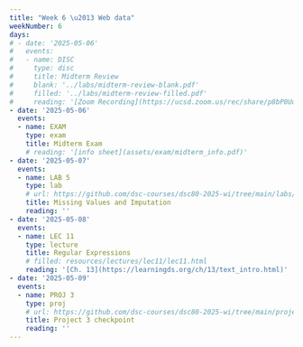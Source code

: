 ```yaml
---
title: "Week 6 \u2013 Web data"
weekNumber: 6
days:
# - date: '2025-05-06'
#   events:
#   - name: DISC
#     type: disc
#     title: Midterm Review
#     blank: '../labs/midterm-review-blank.pdf'
#     filled: '../labs/midterm-review-filled.pdf'
#     reading: '[Zoom Recording](https://ucsd.zoom.us/rec/share/p8bP0UdT2IENiwsokVHSMHOUMbAnzFm8DksULUWk_SV-_YDpwLAGdhd5CtCJsce6.bms0HAMUhydEraMG)'
- date: '2025-05-06'
  events:
  - name: EXAM
    type: exam
    title: Midterm Exam
    # reading: '[info sheet](assets/exam/midterm_info.pdf)'
- date: '2025-05-07'
  events:
  - name: LAB 5
    type: lab
    # url: https://github.com/dsc-courses/dsc80-2025-wi/tree/main/labs/lab05
    title: Missing Values and Imputation
    reading: ''
- date: '2025-05-08'
  events:
  - name: LEC 11
    type: lecture
    title: Regular Expressions
    # filled: resources/lectures/lec11/lec11.html
    reading: '[Ch. 13](https://learningds.org/ch/13/text_intro.html)'
- date: '2025-05-09'
  events:
  - name: PROJ 3
    type: proj
    # url: https://github.com/dsc-courses/dsc80-2025-wi/tree/main/projects/project03
    title: Project 3 checkpoint
    reading: ''
---
```

